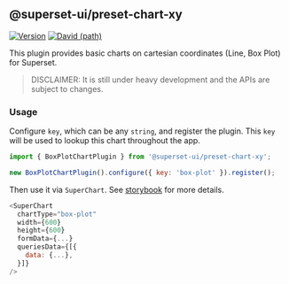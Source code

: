 <!--
Licensed to the Apache Software Foundation (ASF) under one
or more contributor license agreements.  See the NOTICE file
distributed with this work for additional information
regarding copyright ownership.  The ASF licenses this file
to you under the Apache License, Version 2.0 (the
"License"); you may not use this file except in compliance
with the License.  You may obtain a copy of the License at

  http://www.apache.org/licenses/LICENSE-2.0

Unless required by applicable law or agreed to in writing,
software distributed under the License is distributed on an
"AS IS" BASIS, WITHOUT WARRANTIES OR CONDITIONS OF ANY
KIND, either express or implied.  See the License for the
specific language governing permissions and limitations
under the License.
-->

## @superset-ui/preset-chart-xy

[![Version](https://img.shields.io/npm/v/@superset-ui/preset-chart-xy.svg?style=flat-square)](https://www.npmjs.com/package/@superset-ui/preset-chart-xy)
[![David (path)](https://img.shields.io/david/apache-superset/superset-ui-plugins.svg?path=packages%2Fsuperset-ui-preset-chart-xy&style=flat-square)](https://david-dm.org/apache-superset/superset-ui-plugins?path=packages/superset-ui-preset-chart-xy)

This plugin provides basic charts on cartesian coordinates (Line, Box Plot) for Superset.

> DISCLAIMER: It is still under heavy development and the APIs are subject to changes.

### Usage

Configure `key`, which can be any `string`, and register the plugin. This `key` will be used to
lookup this chart throughout the app.

```js
import { BoxPlotChartPlugin } from '@superset-ui/preset-chart-xy';

new BoxPlotChartPlugin().configure({ key: 'box-plot' }).register();
```

Then use it via `SuperChart`. See
[storybook](https://apache-superset.github.io/superset-ui-plugins/?selectedKind=plugin-chart-box-plot)
for more details.

```js
<SuperChart
  chartType="box-plot"
  width={600}
  height={600}
  formData={...}
  queriesData={[{
    data: {...},
  }]}
/>
```
